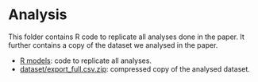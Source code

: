 # Analysis

This folder contains R code to replicate all analyses done in the paper. It further contains a copy of the dataset we analysed in the paper.

* [R models](r_models.R): code to replicate all analyses.
* [dataset/export_full.csv.zip](dataset/export_full.csv.zip): compressed copy of the analysed dataset.